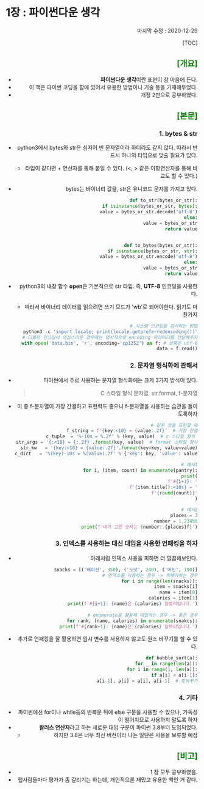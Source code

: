# 1장 : 파이썬다운 생각

<div style="text-align: right"> 마지막 수정 : 2020-12-29

[TOC]

## <span style="color:green">[개요]</span>

- **파이썬다운 생각**이란 표현이 참 마음에 든다.
- 이 책은 파이썬 코딩을 함에 있어서 유용한 방법이나 기술 등을 기재해두었다.
- 개정 2판으로 공부하였다.





## <span style="color:green">[본문]</span>

### 1. bytes & str

- python3에서 bytes와 str은 심지어 빈 문자열이라 하더라도 같지 않다. 따라서 반드시 하나의 타입으로 맞출 필요가 있다.

  - 타입이 같다면 + 연산자를 통해 붙일 수 있다. (<, > 같은 이항연산자를 통해 비교도 할 수 있다.)

- bytes는 바이너리 값을, str은 유니코드 문자를 가지고 있다.

  ~~~python
  def to_str(bytes_or_str):
      if isinstance(bytes_or_str, bytes):
          value = bytes_or_str.decode('utf-8')
      else:
          value = bytes_or_str
    return value
  
  
  def to_bytes(bytes_or_str):
      if isinstance(bytes_or_str, str):
          value = bytes_or_str.encode('utf-8')
      else:
          value = bytes_or_str
      return value
  ~~~

- python3의 내장 함수 **open**은 기본적으로 str 타입. 즉, **UTF-8** 인코딩을 사용한다.

  - 따라서 바이너리 데이터를 읽으려면 쓰기 모드가 'wb'로 되어야한다. 읽기도 마찬가지

  ~~~python
  # 시스템 인코딩을 검사하는 방법
  python3 -c 'import locale; print(locale.getpreferredencoding())'
  # 디폴트 인코딩이 의심스러운 경우에는 명시적으로 encoding 파라미터를 전달해주자
  with open('data.bin', 'r', encoding='cp1252') as f: # 보통은 utf-8
      data = f.read()
  ~~~



### 2. 문자열 형식화에 관해서

- 파이썬에서 주로 사용하는 문자열 형식화에는 크게 3가지 방식이 있다.

  > C 스타일 형식 문자열, str.format, f-문자열

- 이 중 f-문자열이 가장 간결하고 표현력도 좋으니 f-문자열을 사용하는 습관을 들이도록하자

  ~~~python
  # 같은 것을 표현할 때
  f_string = f'{key:<10} = {value:.2f}'  # 가장 간결
  c_tuple  = '%-10s = %.2f' % (key, value)  # c 스타일 형식 
  str_args = '{:<10} = {:.2f}'.format(key, value)  # format 스타일 형식
  str_kw   = '{key:<10} = {value:.2f}'.format(key=key, value=value)
  c_dict   = '%(key)-10s = %(value).2f' % {'key': key, 'value': value}
  
  # 예시1
  for i, (item, count) in enumerate(pantry):
      print(
          f'#{i+1}: '
          f'{item.title():<10s} = '
          f'{round(count)}'
      	 )
  
  # 예시2
  places = 3
  number = 1.23456
  print(f'내가 고른 숫자는 {number:.{places}f}')
  ~~~



### 3. 인덱스를 사용하는 대신 대입을 사용한 언패킹을 하자

- 아래처럼 인덱스 사용을 피하면 더 깔끔해보인다.

  ~~~python
  snacks = [('베이컨', 350), ('도넛', 240), ('머핀', 190)]
  # 인덱스를 이용하는 경우 -> 피해야하는 경우
  for i in range(len(snacks)):
      item = snacks[i]
      name = item[0]
      calories = item[1]
      print(f'#{i+1}: {name}은 {calories} 칼로리입니다.')
      
  # enumerate을 활용해 대입하는 경우 -> 좋은 경우
  for rank, (name, calories) in enumerate(snakcs):
      print(f'#{rank+1}: {name}은 {calories} 칼로리입니다.')
  ~~~

- 추가로 언패킹을 잘 활용하면 임시 변수를 사용하지 않고도 원소 바꾸기를 할 수 있다.

  ~~~python
  def bubble_sort(a):
      for _ in range(len(a)):
          for i in range(1, len(a)):
              if a[i] < a[i-1]:
                  a[i-1], a[i] = a[i], a[i-1]  # 맞바꾸기
  ~~~




### 4. 기타

- 파이썬에선 for이나 while등의 반복문 뒤에 else 구문을 사용할 수 있으나, 가독성이 떨어지므로 사용하지 말도록 하자
- **왈러스 연산자**라고 하는 새로운 대입 구문이 파이썬 3.8부터 도입되었다.
  - 하지만 3.8은 너무 최신 버전이라 나는 일단은 사용을 보류할 예정





## <span style="color:green">[비고]</span>

- 1 장 모두 공부하였음.
- 랩사람들마다 평가가 좀 갈리기는 하는데, 개인적으론 재밌고 유용한 책인 거 같다.